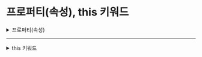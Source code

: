 # 프로퍼티(속성), this 키워드

<details>
<summary>프로퍼티(속성)</summary>
<div markdown="1">       

#### 프로퍼티
* 캡슐화해줘야 하는 변수의 수가 많을 때는 캡슐화에 대해 고민을 해야함
  * 각각의 변수마다 이에 접근하기 위한 함수를 따로 구성한다는 것은 번거로운 작업이기 때문에
  * So, 좀 더 쉬운 캡슐화 방법이 필요한데, 이러한 문제 해결을 위해 도입된 것이 **프로퍼티(property, 속성)**
* 즉, 클래스에 속한 변수의 캡슐화를 쉽고 간편하게 하는 방법이 바로 **프로퍼티**!
  * 이것을 가능하게 하는 키워드를 `접근자(accessor)` 라고 부름
  * 접근자의 종류
    * `set 접근자(setter)` : 쓰기 담당
    * `get 접근자(getter)` : 읽기 담당
* 프로퍼티 선언 시 주의 사항 3가지
  * 프로퍼티는 외부에서 접근할 수 있어야 하므로 반드시 **public으로 선언**해야 함
  * 프로퍼티를 선언할 때는 일반적인 함수와 달리 **이름 뒤에 괄호()를 붙이지 않는다.**
  * 프로퍼티의 이름은 자유롭게 정할 수 있지만, 관례적으로 private으로 선언한 변수와 같은 이름을 사용하되 PascalCase로 적어준다.
* 예시 코드 1
```C#
class Person
{
  private string name = "James";

  public string Name //프로퍼티 선언
  {
    set { name = value; } //setter
    get { return name; } //getter
  }
}
```
* 'value'는 단순한 변수값이 아님
  * `set 접근자`에 사용하는 특별한 키워드이기 때문에, 따로 정의해주지 않아도 됨
* 앞 코드처럼 프로퍼티를 정의하고 나면, 어디서든 private 데이터에 접근하여 값을 수정할 수 있음

* 예시 코드 2
```C#
class Person
{
  private string name = "James";

  public string Name //프로퍼티 선언
  {
    set { name = value; } //setter
    get { return name; } //getter
  }
}

class Program
{
  static void Main()
  {
    //프로퍼티를 사용하기 위해서는 먼저 클래스의 인스턴스를 생성해야 한다.
    Person p = new Person();

    p.Name = "Bob"; //private으로 정의된 변수(Name)의 값을 바꾸고 있다.

    Console.WriteLine("안녕하세요. " + p.Name + "씨!");
  }
}
```
* 예시 코드 3
```C#
class Person
{
  private string name = "James";

  public void setName(string userName) //일반적인 함수 선언
  { name = userName; }

  public string getName() //일반적인 함수 선언
  { return name; }
}

class Program
{
  static void Main()
  {
    Person p = new Person();

    p.setName("Bob");

    Console.WRiteLine("안녕하세요." + p.getName() + "씨!");
  }
}
```
* 예시 코드 2처럼 프로퍼티를 사용하는 경우
  * 선언 자체가 단순하기도 하지만 프로퍼티를 통한 입출력에서도 'p.Name'이라고만 적어주면 됨
* 예시 코드 3처럼 일반 함수를 사용하는 경우
  * setName()과 getName() 두 개의 서로 다른 함수를 정의해야 하며,
  * 사용할 때 역시 'p.setName()', 'p.getName()'이라고 서로 다르게 적어주어야 함
* 예시 코드 4
```C#
class Person
{
  private string name;
  private int age;

  public string Name
  {
    set
    {
      if(value.Length == 0)
      {
        throw new ArgumentException("이름이 입력되지 않았습니다.");
      }

      else
      { name = value; }
    }

    get
    { return name; }
  }

  public int Age
  {
    set
    { age = value; }

    get
    {
      if(age <= 0)
      {
        throw new ArgumentException("나이의 입력이 올바르지 않습니다.");
      }

      else
      { return age; }
    }
  }
}

class Program
{
  static void Main()
  {
    Person p = new Person();

    Console.Write("이름을 입력하세요: ");
    p.Name = Console.ReadLine();

    Console.Write("나이를 입력하세요: ");
    p.Age = Convert.ToInt32(COnsole.ReadLine());

    Console.WriteLine("안녕하세요. {0}씨", p.Name);
    Console.WriteLine("당신의 나이는 {0}살이군요.", p.Age);
  }
}
```
* 프로퍼티 안에서도 일반 함수처럼 다양한 명령문을 사용할 수 있음

#### 자동 구현 프로퍼티(auto implemented property)
```C#
class Person
{
  public string Name
  { set; get; }
}
```
* 자동 구현 프로퍼티를 사용함으로써 'private string name'이라고 따로 변수를 선언하지도 않았다는 사실에 주목
* 아래 코드는 위 코드와 똑같은 작업을 수행함
```C#
class Person
{
  //일반적인 경우 private으로 정의되는 변수를 따로 만들어줘야 함
  private string name;

  public string Name
  {
    set { name = value; }
    get { return name; }
  }
}
```
* 자동 구현 프로퍼티를 사용할 때도 변수의 기본값을 설정할 수는 있음
  * 기본값 설정 방법
```C#
class Person
{
  public string Name { set; get; } = "James"
}
```
* 자동 구현 프로퍼티 예시
```C#
class Person
{
  //자동 구현 프로퍼티 선언
  public string Name { set; get; } = "James";
}

class Program
{
  static void Main()
  {
    Person p = new Person();

    p.setName("Bob"); //private으로 정의된 변수(Name)의 값을 바꾸고 있다.

    Console.WRiteLine("안녕하세요." + p.getName() + "씨!");
  }
}
```
</div>
</details>

___

<details>
<summary>this 키워드</summary>
<div markdown="1">       

* 클래스에서 선언한 멤버 변수와 함수의 매개변수는 같은 이름을 가질 수 있음
  * 어떤 매개변수와 멤버 변수가 상호 작용하는지 알아보기 쉽다는 장점
  * 같은 이름을 가진 두 개의 변수가 존재한다는 것은 코드를 읽기 불편하게 만들 수 있음
* 이런 단점을 극복하는 방법이 **this 키워드**임
  * 즉, 클래스의 멤버 변수 앞에 `this.` 라고 적어줌으로써 함수의 매개변수와 구별이 되도록 하는 것
```C#
class BankAccount
{
  private double money = 0;

  public void Deposit(double money)
  { this.money += money; }

  public void Withdraw(double money)
  { this.money -= money; }

  public double GetBalance()
  { return this.money; }
}
```
* money라는 멤버 변수 이름과 매개변수 이름이 똑같은 점을 알 수 있음
* this 키워드를 사용하여 어느 것이 멤버 변수이고 매개변수인지 쉽게 구별 가능함
  * this는 멤버 변수 앞에 붙임
</div>
</details>
